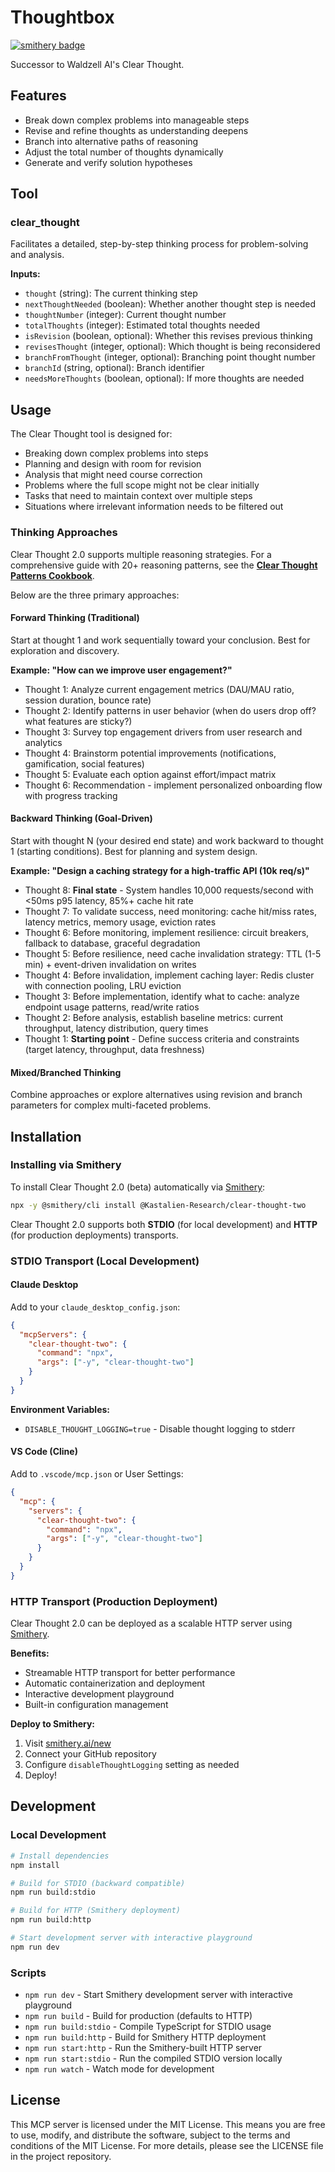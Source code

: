 # Thoughtbox
[![smithery badge](https://smithery.ai/badge/@Kastalien-Research/clear-thought-two)](https://smithery.ai/server/@Kastalien-Research/clear-thought-two)

Successor to Waldzell AI's Clear Thought. 

## Features

- Break down complex problems into manageable steps
- Revise and refine thoughts as understanding deepens
- Branch into alternative paths of reasoning
- Adjust the total number of thoughts dynamically
- Generate and verify solution hypotheses

## Tool

### clear_thought

Facilitates a detailed, step-by-step thinking process for problem-solving and analysis.

**Inputs:**
- `thought` (string): The current thinking step
- `nextThoughtNeeded` (boolean): Whether another thought step is needed
- `thoughtNumber` (integer): Current thought number
- `totalThoughts` (integer): Estimated total thoughts needed
- `isRevision` (boolean, optional): Whether this revises previous thinking
- `revisesThought` (integer, optional): Which thought is being reconsidered
- `branchFromThought` (integer, optional): Branching point thought number
- `branchId` (string, optional): Branch identifier
- `needsMoreThoughts` (boolean, optional): If more thoughts are needed

## Usage

The Clear Thought tool is designed for:
- Breaking down complex problems into steps
- Planning and design with room for revision
- Analysis that might need course correction
- Problems where the full scope might not be clear initially
- Tasks that need to maintain context over multiple steps
- Situations where irrelevant information needs to be filtered out

### Thinking Approaches

Clear Thought 2.0 supports multiple reasoning strategies. For a comprehensive guide with 20+ reasoning patterns, see the **[Clear Thought Patterns Cookbook](src/resources/clear-thought-patterns-cookbook.md)**.

Below are the three primary approaches:

#### Forward Thinking (Traditional)
Start at thought 1 and work sequentially toward your conclusion. Best for exploration and discovery.

**Example: "How can we improve user engagement?"**
- Thought 1: Analyze current engagement metrics (DAU/MAU ratio, session duration, bounce rate)
- Thought 2: Identify patterns in user behavior (when do users drop off? what features are sticky?)
- Thought 3: Survey top engagement drivers from user research and analytics
- Thought 4: Brainstorm potential improvements (notifications, gamification, social features)
- Thought 5: Evaluate each option against effort/impact matrix
- Thought 6: Recommendation - implement personalized onboarding flow with progress tracking

#### Backward Thinking (Goal-Driven)
Start with thought N (your desired end state) and work backward to thought 1 (starting conditions). Best for planning and system design.

**Example: "Design a caching strategy for a high-traffic API (10k req/s)"**
- Thought 8: **Final state** - System handles 10,000 requests/second with <50ms p95 latency, 85%+ cache hit rate
- Thought 7: To validate success, need monitoring: cache hit/miss rates, latency metrics, memory usage, eviction rates
- Thought 6: Before monitoring, implement resilience: circuit breakers, fallback to database, graceful degradation
- Thought 5: Before resilience, need cache invalidation strategy: TTL (1-5 min) + event-driven invalidation on writes
- Thought 4: Before invalidation, implement caching layer: Redis cluster with connection pooling, LRU eviction
- Thought 3: Before implementation, identify what to cache: analyze endpoint usage patterns, read/write ratios
- Thought 2: Before analysis, establish baseline metrics: current throughput, latency distribution, query times
- Thought 1: **Starting point** - Define success criteria and constraints (target latency, throughput, data freshness)

#### Mixed/Branched Thinking
Combine approaches or explore alternatives using revision and branch parameters for complex multi-faceted problems.

## Installation

### Installing via Smithery

To install Clear Thought 2.0 (beta) automatically via [Smithery](https://smithery.ai/server/@Kastalien-Research/clear-thought-two):

```bash
npx -y @smithery/cli install @Kastalien-Research/clear-thought-two
```

Clear Thought 2.0 supports both **STDIO** (for local development) and **HTTP** (for production deployments) transports.

### STDIO Transport (Local Development)

#### Claude Desktop

Add to your `claude_desktop_config.json`:

```json
{
  "mcpServers": {
    "clear-thought-two": {
      "command": "npx",
      "args": ["-y", "clear-thought-two"]
    }
  }
}
```

**Environment Variables:**
- `DISABLE_THOUGHT_LOGGING=true` - Disable thought logging to stderr

#### VS Code (Cline)

Add to `.vscode/mcp.json` or User Settings:

```json
{
  "mcp": {
    "servers": {
      "clear-thought-two": {
        "command": "npx",
        "args": ["-y", "clear-thought-two"]
      }
    }
  }
}
```

### HTTP Transport (Production Deployment)

Clear Thought 2.0 can be deployed as a scalable HTTP server using [Smithery](https://smithery.ai).

**Benefits:**
- Streamable HTTP transport for better performance
- Automatic containerization and deployment
- Interactive development playground
- Built-in configuration management

**Deploy to Smithery:**
1. Visit [smithery.ai/new](https://smithery.ai/new)
2. Connect your GitHub repository
3. Configure `disableThoughtLogging` setting as needed
4. Deploy!

## Development

### Local Development

```bash
# Install dependencies
npm install

# Build for STDIO (backward compatible)
npm run build:stdio

# Build for HTTP (Smithery deployment)
npm run build:http

# Start development server with interactive playground
npm run dev
```

### Scripts

- `npm run dev` - Start Smithery development server with interactive playground
- `npm run build` - Build for production (defaults to HTTP)
- `npm run build:stdio` - Compile TypeScript for STDIO usage
- `npm run build:http` - Build for Smithery HTTP deployment
- `npm run start:http` - Run the Smithery-built HTTP server
- `npm run start:stdio` - Run the compiled STDIO version locally
- `npm run watch` - Watch mode for development

## License

This MCP server is licensed under the MIT License. This means you are free to use, modify, and distribute the software, subject to the terms and conditions of the MIT License. For more details, please see the LICENSE file in the project repository.
